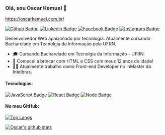 ### Olá, sou Oscar Kemuel 👋
https://oscarkemuel.com.br/

[![Github Badge](https://img.shields.io/badge/-Github-000?style=flat-square&logo=Github&logoColor=white&link=https://github.com/oscarkemuel)](https://github.com/oscarkemuel)
[![Linkedin Badge](https://img.shields.io/badge/-LinkedIn-blue?style=flat-square&logo=Linkedin&logoColor=white&link=https://www.linkedin.com/in/oscar-kemuel/)](https://www.linkedin.com/in/oscar-kemuel/)
[![Facebook Badge](https://img.shields.io/badge/-Facebook-F1F1F1?style=flat-square&logo=facebook&logoColor=blue&link=https://www.facebook.com/oscar.kemuel.7)](https://www.facebook.com/oscar.kemuel.7)
[![Instagram Badge](https://img.shields.io/badge/-Instagram-F1F1F1?style=flat-square&logo=instagram&logoColor=purple&link=https://www.instagram.com/oscar.kemuel/)](https://www.instagram.com/oscar.kemuel/)

Desenvolvedor Web apaixonado por tecnologia. Atualmente cursando Bacharelado em Tecnolgia da Informação pela UFRN.

- :mortar_board: Cursando Bacharelado em Tecnolgia da Informação - UFRN.
- :baby: Comecei a brincar com HTML e CSS com meus 12 anos de idade!
- 👨‍💻 Atualmente trabalho como Front-end Developer no inMaster da Intelbras.

#### Tecnologias:
[![JavaScript Badge](https://img.shields.io/badge/-JavaScript-F1F1F1?style=flat-square&logo=javascript&logoColor=yellow&link=https://developer.mozilla.org/pt-BR/docs/Web/JavaScript)](https://developer.mozilla.org/pt-BR/docs/Web/JavaScript)
[![React Badge](https://img.shields.io/badge/-React-F1F1F1?style=flat-square&logo=react&logoColor=blue&link=https://pt-br.reactjs.org/)](https://pt-br.reactjs.org/)
[![Node Badge](https://img.shields.io/badge/-Node.js-F1F1F1?style=flat-square&logo=node.js&logoColor=green&link=https://nodejs.org/en/)](https://nodejs.org/en/)

#### No meu GitHub:
[![Top Langs](https://github-readme-stats.vercel.app/api/top-langs/?username=oscarkemuel&layout=compact&theme=dracula)](https://github.com/oscarkemuel/github-readme-stats)

[![Oscar's github stats](https://github-readme-stats.vercel.app/api?username=oscarkemuel&theme=dracula&show_icons=true)](https://github.com/oscarkemuel/github-readme-stats)
